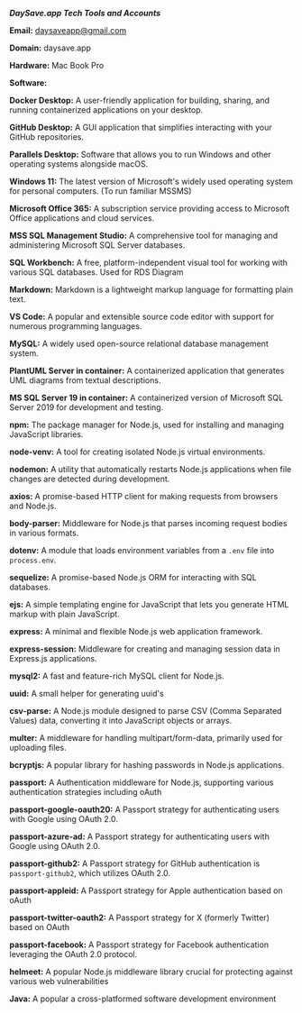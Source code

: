 ***DaySave.app Tech Tools and Accounts***

**Email:** daysaveapp@gmail.com

**Domain:** daysave.app

**Hardware:** Mac Book Pro

**Software:**

**Docker Desktop:**         A user-friendly application for building, sharing, and running containerized applications on your desktop.

**GitHub Desktop:**         A GUI application that simplifies interacting with your GitHub repositories.

**Parallels Desktop:**      Software that allows you to run Windows and other operating systems alongside macOS.

**Windows 11:**             The latest version of Microsoft's widely used operating system for personal computers. (To run familiar MSSMS)

**Microsoft Office 365:**   A subscription service providing access to Microsoft Office applications and cloud services. 

**MSS SQL Management Studio:** A comprehensive tool for managing and administering Microsoft SQL Server databases.

**SQL Workbench:**          A free, platform-independent visual tool for working with various SQL databases. Used for RDS Diagram

**Markdown:**               Markdown is a lightweight markup language for formatting plain text.

**VS Code:**                A popular and extensible source code editor with support for numerous programming languages.

**MySQL:**                 A widely used open-source relational database management system.

**PlantUML Server in container:** A containerized application that generates UML diagrams from textual descriptions.

**MS SQL Server 19 in container:** A containerized version of Microsoft SQL Server 2019 for development and testing.

**npm:**                    The package manager for Node.js, used for installing and managing JavaScript libraries.

**node-venv:**              A tool for creating isolated Node.js virtual environments.

**nodemon:**                A utility that automatically restarts Node.js applications when file changes are detected during development.

**axios:**                  A promise-based HTTP client for making requests from browsers and Node.js.

**body-parser:**            Middleware for Node.js that parses incoming request bodies in various formats.

**dotenv:**                 A module that loads environment variables from a `.env` file into `process.env`.

**sequelize:**              A promise-based Node.js ORM for interacting with SQL databases.

**ejs:**                    A simple templating engine for JavaScript that lets you generate HTML markup with plain JavaScript.

**express:**                A minimal and flexible Node.js web application framework.

**express-session:**        Middleware for creating and managing session data in Express.js applications.

**mysql2:**                 A fast and feature-rich MySQL client for Node.js.

**uuid:**                   A small helper for generating uuid's

**csv-parse:**              A Node.js module designed to parse CSV (Comma Separated Values) data, converting it into JavaScript objects or arrays.

**multer:**                A middleware for handling multipart/form-data, primarily used for uploading files.

**bcryptjs:**              A popular library for hashing passwords in Node.js applications.

**passport:**              A Authentication middleware for Node.js, supporting various authentication strategies including oAuth

**passport-google-oauth20:** A Passport strategy for authenticating users with Google using OAuth 2.0.

**passport-azure-ad:**      A Passport strategy for authenticating users with Google using OAuth 2.0.

**passport-github2:**       A Passport strategy for GitHub authentication is `passport-github2`, which utilizes OAuth 2.0. 

**passport-appleid:**       A Passport strategy for Apple authentication based on oAuth

**passport-twitter-oauth2:** A Passport strategy for X (formerly Twitter) based on OAuth

**passport-facebook:**     A  Passport strategy for Facebook authentication leveraging the OAuth 2.0 protocol. 

**helmeet:**                 A popular Node.js middleware library crucial for protecting against various web vulnerabilities

**Java:**                   A popular a cross-platformed software development environment 
